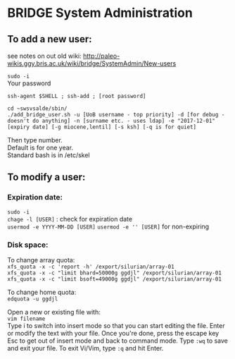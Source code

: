 # BRIDGE System Administration



## To add a new user:

see notes on out old wiki:
http://paleo-wikis.ggy.bris.ac.uk/wiki/bridge/SystemAdmin/New-users

`sudo -i`  
Your password

`ssh-agent $SHELL ; ssh-add ; [root password]`

`cd ~swsvsalde/sbin/`  
`./add_bridge_user.sh -u [UoB username - top priority] -d [for debug - doesn't do anything] -n [surname etc. - uses ldap] -e "2017-12-01" [expiry date] [-g miocene,lentil] [-s ksh] [-q is for quiet]`

Then type number.  
Default is for one year.  
Standard bash is in /etc/skel

## To modify a user:

### Expiration date:
`sudo -i`  
`chage -l [USER]` : check for expiration date  
`usermod -e YYYY-MM-DD [USER]` 
`usermod -e '' [USER]` for non-expiring
### Disk space:
To change array quota:  
`xfs_quota -x -c 'report -h' /export/silurian/array-01`  
`xfs_quota -x -c "limit bhard=50000g ggdjl" /export/silurian/array-01`  
`xfs_quota -x -c "limit bsoft=49000g ggdjl" /export/silurian/array-01`

To change home quota:  
`edquota -u ggdjl`

Open a new or existing file with:  
`vim filename`  
Type i to switch into insert mode so that you can start editing the file.  Enter or modify the text with your file.  Once you're done, press the escape key Esc to get out of insert mode and back to command mode. Type `:wq` to save and exit your file.  To exit Vi/Vim, type `:q` and hit Enter.





